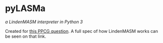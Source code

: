 # pyLASMa
*a LindenMASM interpreter in Python 3*

Created for [this PPCG question](http://meta.codegolf.stackexchange.com/a/5558/38417). A full spec of how LindenMASM works can be seen on that link.
